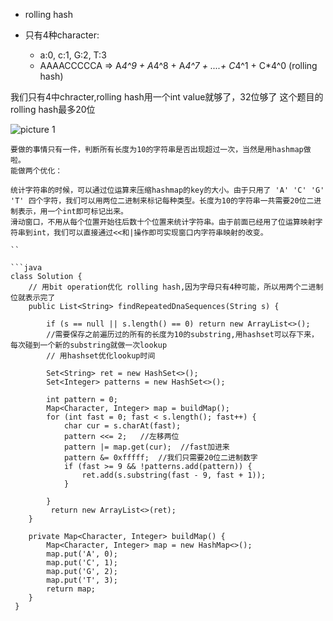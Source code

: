 
- rolling hash

- 只有4种character:
  - a:0, c:1, G:2, T:3
  - AAAACCCCCA => A*4^9 + A*4^8 + A*4^7 + ....+ C*4^1 + C*4^0    (rolling hash)

我们只有4中chracter,rolling hash用一个int value就够了，32位够了
这个题目的rolling hash最多20位


![picture 1](https://i.loli.net/2021/11/04/6PSHkGaZ1uiXdOR.png)  



```
要做的事情只有一件，判断所有长度为10的字符串是否出现超过一次，当然是用hashmap做啦。
能做两个优化：

统计字符串的时候，可以通过位运算来压缩hashmap的key的大小。由于只用了 'A' 'C' 'G' 'T' 四个字符，我们可以用两位二进制来标记每种类型。长度为10的字符串一共需要20位二进制表示，用一个int即可标记出来。
滑动窗口，不用从每个位置开始往后数十个位置来统计字符串。由于前面已经用了位运算映射字符串到int，我们可以直接通过<<和|操作即可实现窗口内字符串映射的改变。

``

```java
class Solution {
    // 用bit operation优化 rolling hash,因为字母只有4种可能，所以用两个二进制位就表示完了
    public List<String> findRepeatedDnaSequences(String s) {

        if (s == null || s.length() == 0) return new ArrayList<>();
        //需要保存之前遍历过的所有的长度为10的substring,用hashset可以存下来，每次碰到一个新的substring就做一次lookup
        // 用hashset优化lookup时间
        
        Set<String> ret = new HashSet<>();
        Set<Integer> patterns = new HashSet<>();
        
        int pattern = 0;
        Map<Character, Integer> map = buildMap();
        for (int fast = 0; fast < s.length(); fast++) {
            char cur = s.charAt(fast);
            pattern <<= 2;   //左移两位
            pattern |= map.get(cur);  //fast加进来
            pattern &= 0xfffff;  //我们只需要20位二进制数字
            if (fast >= 9 && !patterns.add(pattern)) {
                ret.add(s.substring(fast - 9, fast + 1));
            }
          
        }
         return new ArrayList<>(ret);
    }
    
    private Map<Character, Integer> buildMap() {
        Map<Character, Integer> map = new HashMap<>();
        map.put('A', 0);
        map.put('C', 1);
        map.put('G', 2);
        map.put('T', 3);
        return map;
    }
 }
 ```